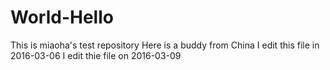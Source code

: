 # World-Hello
This is miaoha's test repository
Here is a buddy from China
I edit this file in 2016-03-06
I edit thie file on 2016-03-09
